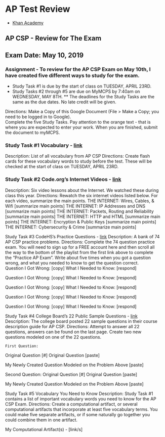 # AP Test Review


* [Khan Academy](https://www.khanacademy.org/computing/ap-computer-science-principles/ap-csp-exam-preparation)

## AP CSP - Review for The Exam
## Exam Date: May 10, 2019

### Assignment - To review for the AP CSP Exam on May 10th, I have created five different ways to study for the exam.  

* Study Task #1 is due by the start of class on TUESDAY, APRIL 23RD.
* Study Tasks #2 through #5 are due on MyMCPS by 7:40am on WEDNESDAY, MAY 8TH.
** The deadlines for the Study Tasks are the same as the due dates. No late credit will be given.

Directions:
Make a Copy of this Google Document (File > Make a Copy; you need to be logged in to Google).  
Complete the five Study Tasks.  Pay attention to the orange text - that is where you are expected to enter your work.
When you are finished, submit the document to myMCPS.

### Study Task #1 Vocabulary - [link](https://docs.google.com/document/d/1Vy_azD3HsTrTE4ClkYEcX85ECpxk-tzByXV0Yh69d_w/edit?usp=sharing)
Description: List of all vocabulary from AP CSP
Directions: Create flash cards for these vocabulary words to study before the test. These will be checked at the start of class on TUESDAY, APRIL 23RD.

### Study Task #2 Code.org’s Internet Videos - [link](https://code.org/educate/resources/videos)
Description: Six video lessons about the Internet.  We watched these during class this year.
Directions:  Rewatch the six internet videos listed below.  For each video, summarize the main points. 
THE INTERNET: Wires, Cables, & Wifi \[summarize main points]
THE INTERNET: IP Addresses and DNS  \[summarize main points]
THE INTERNET: Packets, Routing and Reliability  \[summarize main points]
THE INTERNET: HTTP and HTML  \[summarize main points]
THE INTERNET: Encryption & Public Keys  \[summarize main points]
THE INTERNET: Cybersecurity & Crime  \[summarize main points]

Study Task #3 CodeHS’s Practice Questions - [link](http://codehs.com/apcsp_review)
Description: A bank of 74 AP CSP practice problems.
Directions:  Complete the 74 question practice exam. You will need to sign up for a FREE account here and then scroll all the way to the bottom of the playlist from the first link above to complete the “Practice AP Exam”. Write about five times when you got a question wrong, and what you needed to know to get the question correct.  
Question I Got Wrong: \[copy]
What I Needed to Know: \[respond]

Question I Got Wrong: \[copy]
What I Needed to Know: \[respond]

Question I Got Wrong: \[copy]
What I Needed to Know: \[respond]

Question I Got Wrong: \[copy]
What I Needed to Know: \[respond]

Question I Got Wrong: \[copy]
What I Needed to Know: \[respond]


Study Task #4 College Board’s 22 Public Sample Questions - [link](https://drive.google.com/file/d/1kiqEhMfDjX_mExjRGSLWS9ijcOJGHeYo/view?usp=sharing)
Description: The college board posted 22 sample questions in their course description guide for AP CSP.
Directions:  Attempt to answer all 22 questions, answers can be found on the last page.  Create two new questions modeled on one of the 22 questions. 

	First Question:
Original Question \[#]
Original Question \[paste]

My Newly Created Question Modeled on the Problem Above \[paste]

Second Question:
Original Question \[#]
Original Question \[paste]

My Newly Created Question Modeled on the Problem Above \[paste]



Study Task #5 Vocabulary You Need to Know
Description: Study Task #1 contains a list of important vocabulary words you need to know for the AP CSP Exam.
Directions: Create a computational artifact, or several computational artifacts that incorporate at least five vocabulary terms.  You could make five separate artifacts, or if some naturally go together you could combine them in one artifact.

My Computational Artifact(s) - \[link/s]

